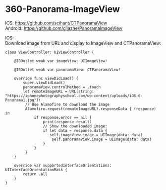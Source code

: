 # 360-Panorama-ImageView

IOS: https://github.com/scihant/CTPanoramaView <br>
Android: https://github.com/gjiazhe/PanoramaImageView <br>

IOS: <br>
Download image from URL and display to ImageView and CTPanoramaView: <br>

    class ViewController: UIViewController {

        @IBOutlet weak var imageView: UIImageView!

        @IBOutlet weak var panoramaView: CTPanoramaView!

        override func viewDidLoad() {
            super.viewDidLoad()
            panoramaView.controlMethod = .touch
            let remoteImageURL = URL(string: "https://iphonephotographyschool.com/wp-content/uploads/iOS-6-Panorama1.jpg")!
             // Use Alamofire to download the image
             Alamofire.request(remoteImageURL).responseData { (response) in
                 if response.error == nil {
                     print(response.result)
                     // Show the downloaded image:
                     if let data = response.data {
                        self.imageView.image = UIImage(data: data)
                         self.panoramaView.image = UIImage(data: data)
                     }
                 }
             }
        }

        override var supportedInterfaceOrientations: UIInterfaceOrientationMask {
            return .all
        }
    }
